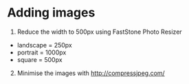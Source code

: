 # Adding images #

1. Reduce the width to 500px using FastStone Photo Resizer
- landscape = 250px
- portrait = 1000px
- square = 500px

2. Minimise the images with http://compressjpeg.com/